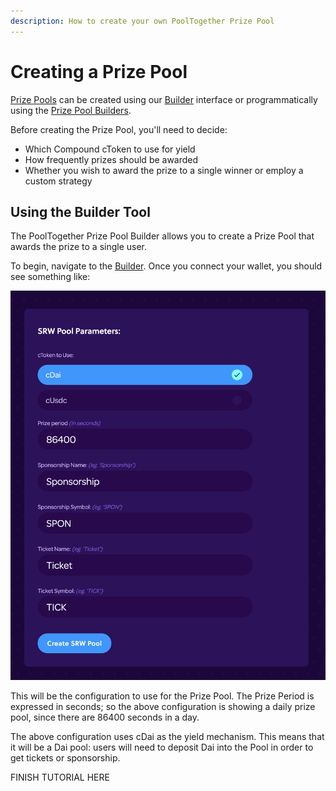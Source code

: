 ```yaml
---
description: How to create your own PoolTogether Prize Pool
---
```


# Creating a Prize Pool

[Prize Pools](../contracts/prize-pool/) can be created using our [Builder](https://builder.pooltogether.com/) interface or programmatically using the [Prize Pool Builders](../contracts/builders.md).

Before creating the Prize Pool, you'll need to decide:

* Which Compound cToken to use for yield
* How frequently prizes should be awarded
* Whether you wish to award the prize to a single winner or employ a custom strategy

## Using the Builder Tool

The PoolTogether Prize Pool Builder allows you to create a Prize Pool that awards the prize to a single user.

To begin, navigate to the [Builder](https://builder.pooltogether.com).  Once you connect your wallet, you should see something like:

![](../.gitbook/assets/screen-shot-2020-05-05-at-4.52.53-pm.png)

This will be the configuration to use for the Prize Pool.  The Prize Period is expressed in seconds; so the above configuration is showing a daily prize pool, since there are 86400 seconds in a day.

The above configuration uses cDai as the yield mechanism.  This means that it will be a Dai pool: users will need to deposit Dai into the Pool in order to get tickets or sponsorship.

FINISH TUTORIAL HERE



